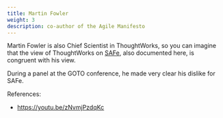 ```yaml
---
title: Martin Fowler
weight: 3
description: co-author of the Agile Manifesto
---
```


Martin Fowler is also Chief Scientist in ThoughtWorks, so you can imagine that the view of ThoughtWorks on [SAFe](https://www.scaledagileframework.com/), also documented here, is congruent with his view. 

During a panel at the GOTO conference, he made very clear his dislike for SAFe.

References:
- https://youtu.be/zNvmjPzdqKc 

